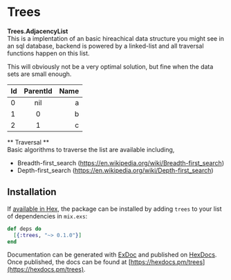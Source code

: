# Trees

**Trees.AdjacencyList**  
This is a implentation of an basic hireachical data structure you might see in an sql database,
backend is powered by a linked-list and all traversal functions happen on this list.  

This will obviously not be a very optimal solution, but fine when the data sets are small enough.

| Id            | ParentId      | Name  |
| ------------- |:-------------:| -----:|
| 0             | nil           | a     |
| 1             | 0             | b     |
| 2             | 1             | c     |


** Traversal **  
Basic algorithms to traverse the list are available including,
* Breadth-first_search (https://en.wikipedia.org/wiki/Breadth-first_search)
* Depth-first_search (https://en.wikipedia.org/wiki/Depth-first_search)

## Installation

If [available in Hex](https://hex.pm/docs/publish), the package can be installed
by adding `trees` to your list of dependencies in `mix.exs`:

```elixir
def deps do
  [{:trees, "~> 0.1.0"}]
end
```

Documentation can be generated with [ExDoc](https://github.com/elixir-lang/ex_doc)
and published on [HexDocs](https://hexdocs.pm). Once published, the docs can
be found at [https://hexdocs.pm/trees](https://hexdocs.pm/trees).
